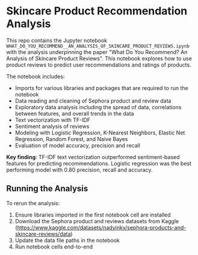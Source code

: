 # Skincare Product Recommendation Analysis 

This repo contains the Jupyter notebook `WHAT_DO_YOU_RECOMMEND__AN_ANALYSIS_OF_SKINCARE_PRODUCT_REVIEWS.ipynb` with the analysis underpinning the paper "What Do You Recommend? An Analysis of Skincare Product Reviews". This notebook explores how to use product reviews to predict user recommendations and ratings of products. 

The notebook includes:
- Imports for various libraries and packages that are required to run the notebook
- Data reading and cleaning of Sephora product and review data
- Exploratory data analysis including the spread of data, correlations between features, and overall trends in the data
- Text vectorization with TF-IDF
- Sentiment analysis of reviews
- Modeling with Logistic Regression, K-Nearest Neighbors, Elastic Net Regression, Random Forest, and Naive Bayes
- Evaluation of model accuracy, precision and recall

**Key finding**: TF-IDF text vectorization outperformed sentiment-based features for predicting recommendations. Logistic regression was the best
performing model with 0.80 precision, recall and accuracy.

## Running the Analysis

To rerun the analysis:  
1. Ensure libraries imported in the first notebook cell are installed 
2. Download the Sephora product and reviews datasets from Kaggle (https://www.kaggle.com/datasets/nadyinky/sephora-products-and-skincare-reviews/data)
3. Update the data file paths in the notebook  
4. Run notebook cells end-to-end
